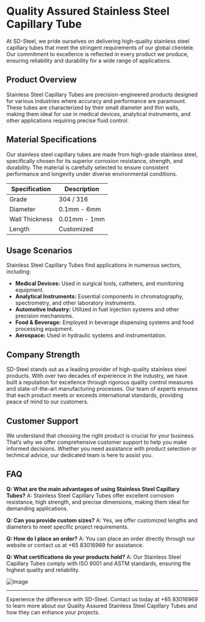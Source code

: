 # Quality Assured Stainless Steel Capillary Tube

At SD-Steel, we pride ourselves on delivering high-quality stainless steel capillary tubes that meet the stringent requirements of our global clientele. Our commitment to excellence is reflected in every product we produce, ensuring reliability and durability for a wide range of applications.

## Product Overview

Stainless Steel Capillary Tubes are precision-engineered products designed for various industries where accuracy and performance are paramount. These tubes are characterized by their small diameter and thin walls, making them ideal for use in medical devices, analytical instruments, and other applications requiring precise fluid control.

## Material Specifications

Our stainless steel capillary tubes are made from high-grade stainless steel, specifically chosen for its superior corrosion resistance, strength, and durability. The material is carefully selected to ensure consistent performance and longevity under diverse environmental conditions.

| Specification | Description |
|---------------|-------------|
| Grade         | 304 / 316   |
| Diameter      | 0.1mm - 6mm |
| Wall Thickness| 0.01mm - 1mm|
| Length        | Customized  |

## Usage Scenarios

Stainless Steel Capillary Tubes find applications in numerous sectors, including:

- **Medical Devices:** Used in surgical tools, catheters, and monitoring equipment.
- **Analytical Instruments:** Essential components in chromatography, spectrometry, and other laboratory instruments.
- **Automotive Industry:** Utilized in fuel injection systems and other precision mechanisms.
- **Food & Beverage:** Employed in beverage dispensing systems and food processing equipment.
- **Aerospace:** Used in hydraulic systems and instrumentation.

## Company Strength

SD-Steel stands out as a leading provider of high-quality stainless steel products. With over two decades of experience in the industry, we have built a reputation for excellence through rigorous quality control measures and state-of-the-art manufacturing processes. Our team of experts ensures that each product meets or exceeds international standards, providing peace of mind to our customers.

## Customer Support

We understand that choosing the right product is crucial for your business. That’s why we offer comprehensive customer support to help you make informed decisions. Whether you need assistance with product selection or technical advice, our dedicated team is here to assist you.

## FAQ

**Q: What are the main advantages of using Stainless Steel Capillary Tubes?**
A: Stainless Steel Capillary Tubes offer excellent corrosion resistance, high strength, and precise dimensions, making them ideal for demanding applications.

**Q: Can you provide custom sizes?**
A: Yes, we offer customized lengths and diameters to meet specific project requirements.

**Q: How do I place an order?**
A: You can place an order directly through our website or contact us at +65 83016969 for assistance.

**Q: What certifications do your products hold?**
A: Our Stainless Steel Capillary Tubes comply with ISO 9001 and ASTM standards, ensuring the highest quality and reliability.

![Image](https://github.com/user-attachments/assets/2567258e-e124-4816-932d-1809bd27ef0b)

---

Experience the difference with SD-Steel. Contact us today at +65 83016969 to learn more about our Quality Assured Stainless Steel Capillary Tubes and how they can enhance your projects.